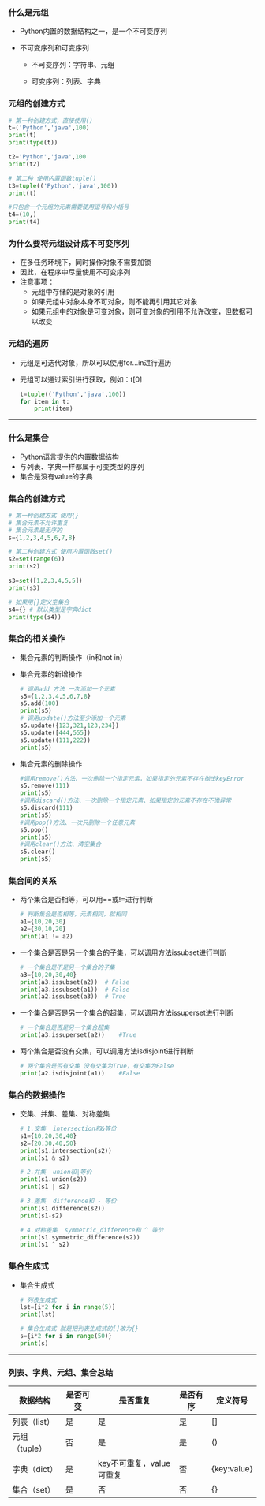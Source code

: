 ### 什么是元组

- Python内置的数据结构之一，是一个不可变序列

- 不可变序列和可变序列

  - 不可变序列：字符串、元组

  - 可变序列：列表、字典

### 元组的创建方式

```python
# 第一种创建方式，直接使用()
t=('Python','java',100)
print(t)
print(type(t))

t2='Python','java',100
print(t2)

# 第二种 使用内置函数tuple()
t3=tuple(('Python','java',100))
print(t)

#只包含一个元组的元素需要使用逗号和小括号
t4=(10,)
print(t4)
```

### 为什么要将元组设计成不可变序列

- 在多任务环境下，同时操作对象不需要加锁
- 因此，在程序中尽量使用不可变序列
- 注意事项：
  - 元组中存储的是对象的引用
  - 如果元组中对象本身不可对象，则不能再引用其它对象
  - 如果元组中的对象是可变对象，则可变对象的引用不允许改变，但数据可以改变

### 元组的遍历

- 元组是可迭代对象，所以可以使用for...in进行遍历

- 元组可以通过索引进行获取，例如：t[0]

  ```python
  t=tuple(('Python','java',100))
  for item in t:
      print(item)
  ```

------

### 什么是集合

- Python语言提供的内置数据结构
- 与列表、字典一样都属于可变类型的序列
- 集合是没有value的字典

### 集合的创建方式

```python
# 第一种创建方式 使用{}
# 集合元素不允许重复
# 集合元素是无序的
s={1,2,3,4,5,6,7,8}

# 第二种创建方式 使用内置函数set()
s2=set(range(6))
print(s2)

s3=set([1,2,3,4,5,5])
print(s3)

# 如果用{}定义空集合
s4={} # 默认类型是字典dict
print(type(s4))
```

### 集合的相关操作

- 集合元素的判断操作（in和not in）

- 集合元素的新增操作

  ```python
  # 调用add 方法 一次添加一个元素
  s5={1,2,3,4,5,6,7,8}
  s5.add(100)
  print(s5)
  # 调用update()方法至少添加一个元素
  s5.update({123,321,123,234})
  s5.update([444,555])
  s5.update((111,222))
  print(s5)
  ```

- 集合元素的删除操作

  ```python
  #调用remove()方法、一次删除一个指定元素，如果指定的元素不存在抛出keyError
  s5.remove(111)
  print(s5)
  #调用discard()方法、一次删除一个指定元素、如果指定的元素不存在不抛异常
  s5.discard(111)
  print(s5)
  #调用pop()方法、一次只删除一个任意元素
  s5.pop()
  print(s5)
  #调用clear()方法、清空集合
  s5.clear()
  print(s5)
  ```

### 集合间的关系

- 两个集合是否相等，可以用==或!=进行判断

  ```python
  # 判断集合是否相等，元素相同，就相同
  a1={10,20,30}
  a2={30,10,20}
  print(a1 != a2)
  ```

- 一个集合是否是另一个集合的子集，可以调用方法issubset进行判断

  ```python
  # 一个集合是不是另一个集合的子集
  a3={10,20,30,40}
  print(a3.issubset(a2))  # False
  print(a3.issubset(a1))  # False
  print(a2.issubset(a3))  # True
  ```

- 一个集合是否是另一个集合的超集，可以调用方法issuperset进行判断

  ```python
  # 一个集合是否是另一个集合超集
  print(a3.issuperset(a2))    #True
  ```

- 两个集合是否没有交集，可以调用方法isdisjoint进行判断

  ```python
  # 两个集合是否有交集 没有交集为True，有交集为False
  print(a2.isdisjoint(a1))    #False
  ```

### 集合的数据操作

- 交集、并集、差集、对称差集

  ```python
  # 1.交集  intersection和&等价
  s1={10,20,30,40}
  s2={20,30,40,50}
  print(s1.intersection(s2))
  print(s1 & s2)
  
  # 2.并集  union和|等价
  print(s1.union(s2))
  print(s1 | s2)
  
  # 3.差集  difference和 - 等价
  print(s1.difference(s2))
  print(s1-s2)
  
  # 4.对称差集  symmetric_difference和 ^ 等价
  print(s1.symmetric_difference(s2))
  print(s1 ^ s2)
  ```

### 集合生成式

- 集合生成式

  ```python
  # 列表生成式
  lst=[i*2 for i in range(5)]
  print(lst)
  
  # 集合生成式 就是把列表生成式的[]改为{}
  s={i*2 for i in range(50)}
  print(s)
  ```

------

### 列表、字典、元组、集合总结

| 数据结构      | 是否可变 | 是否重复                 | 是否有序 | 定义符号    |
| ------------- | -------- | ------------------------ | -------- | ----------- |
| 列表（list）  | 是       | 是                       | 是       | []          |
| 元组（tuple） | 否       | 是                       | 是       | ()          |
| 字典（dict）  | 是       | key不可重复，value可重复 | 否       | {key:value} |
| 集合（set）   | 是       | 否                       | 否       | {}          |

